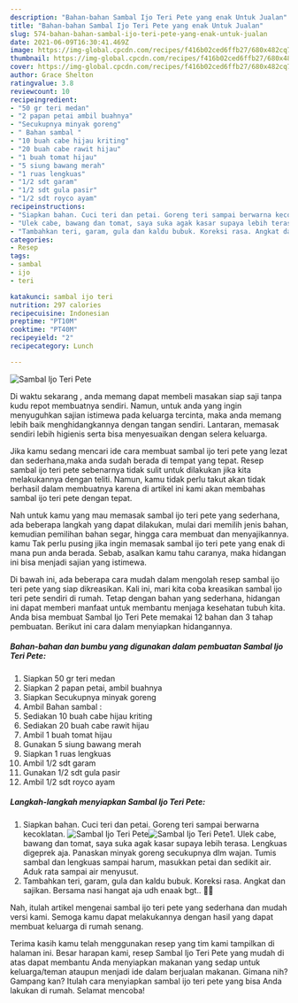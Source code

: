 ```yaml
---
description: "Bahan-bahan Sambal Ijo Teri Pete yang enak Untuk Jualan"
title: "Bahan-bahan Sambal Ijo Teri Pete yang enak Untuk Jualan"
slug: 574-bahan-bahan-sambal-ijo-teri-pete-yang-enak-untuk-jualan
date: 2021-06-09T16:30:41.469Z
image: https://img-global.cpcdn.com/recipes/f416b02ced6ffb27/680x482cq70/sambal-ijo-teri-pete-foto-resep-utama.jpg
thumbnail: https://img-global.cpcdn.com/recipes/f416b02ced6ffb27/680x482cq70/sambal-ijo-teri-pete-foto-resep-utama.jpg
cover: https://img-global.cpcdn.com/recipes/f416b02ced6ffb27/680x482cq70/sambal-ijo-teri-pete-foto-resep-utama.jpg
author: Grace Shelton
ratingvalue: 3.8
reviewcount: 10
recipeingredient:
- "50 gr teri medan"
- "2 papan petai ambil buahnya"
- "Secukupnya minyak goreng"
- " Bahan sambal "
- "10 buah cabe hijau kriting"
- "20 buah cabe rawit hijau"
- "1 buah tomat hijau"
- "5 siung bawang merah"
- "1 ruas lengkuas"
- "1/2 sdt garam"
- "1/2 sdt gula pasir"
- "1/2 sdt royco ayam"
recipeinstructions:
- "Siapkan bahan. Cuci teri dan petai. Goreng teri sampai berwarna kecoklatan."
- "Ulek cabe, bawang dan tomat, saya suka agak kasar supaya lebih terasa. Lengkuas digeprek aja. Panaskan minyak goreng secukupnya dlm wajan. Tumis sambal dan lengkuas sampai harum, masukkan petai dan sedikit air. Aduk rata sampai air menyusut."
- "Tambahkan teri, garam, gula dan kaldu bubuk. Koreksi rasa. Angkat dan sajikan. Bersama nasi hangat aja udh enaak bgt.. 🤤😍"
categories:
- Resep
tags:
- sambal
- ijo
- teri

katakunci: sambal ijo teri 
nutrition: 297 calories
recipecuisine: Indonesian
preptime: "PT10M"
cooktime: "PT40M"
recipeyield: "2"
recipecategory: Lunch

---
```



![Sambal Ijo Teri Pete](https://img-global.cpcdn.com/recipes/f416b02ced6ffb27/680x482cq70/sambal-ijo-teri-pete-foto-resep-utama.jpg)

Di waktu  sekarang , anda memang dapat membeli masakan siap saji tanpa kudu repot membuatnya sendiri. Namun, untuk anda yang ingin menyuguhkan sajian istimewa pada keluarga tercinta, maka anda memang lebih baik menghidangkannya dengan tangan sendiri. Lantaran, memasak sendiri lebih higienis serta bisa menyesuaikan dengan selera keluarga.

Jika kamu sedang mencari ide cara membuat sambal ijo teri pete yang lezat dan sederhana,maka anda sudah berada di tempat yang tepat. Resep sambal ijo teri pete  sebenarnya tidak sulit untuk dilakukan jika kita melakukannya dengan teliti. Namun, kamu tidak perlu takut akan tidak berhasil dalam membuatnya 
karena di artikel ini kami akan membahas sambal ijo teri pete dengan tepat.  



Nah untuk kamu yang mau memasak sambal ijo teri pete yang sederhana, ada beberapa langkah yang dapat dilakukan, mulai dari memilih jenis bahan, kemudian pemilihan bahan segar, hingga cara membuat dan menyajikannya. kamu Tak perlu pusing jika ingin memasak sambal ijo teri pete yang enak di mana pun anda berada. Sebab, asalkan kamu  tahu caranya, maka hidangan ini bisa menjadi sajian yang istimewa.

Di bawah ini, ada beberapa cara mudah dalam mengolah resep sambal ijo teri pete yang siap dikreasikan. Kali ini, mari kita coba kreasikan sambal ijo teri pete sendiri di rumah. Tetap dengan bahan yang sederhana, hidangan ini dapat memberi manfaat untuk membantu menjaga kesehatan tubuh kita. Anda bisa membuat Sambal Ijo Teri Pete memakai 12 bahan dan 3 tahap pembuatan. Berikut ini cara dalam menyiapkan hidangannya.

<!--inarticleads1-->

##### Bahan-bahan dan bumbu yang digunakan dalam pembuatan Sambal Ijo Teri Pete:

1. Siapkan 50 gr teri medan
1. Siapkan 2 papan petai, ambil buahnya
1. Siapkan Secukupnya minyak goreng
1. Ambil  Bahan sambal :
1. Sediakan 10 buah cabe hijau kriting
1. Sediakan 20 buah cabe rawit hijau
1. Ambil 1 buah tomat hijau
1. Gunakan 5 siung bawang merah
1. Siapkan 1 ruas lengkuas
1. Ambil 1/2 sdt garam
1. Gunakan 1/2 sdt gula pasir
1. Ambil 1/2 sdt royco ayam




<!--inarticleads2-->

##### Langkah-langkah menyiapkan Sambal Ijo Teri Pete:

1. Siapkan bahan. Cuci teri dan petai. Goreng teri sampai berwarna kecoklatan.
<img src="https://img-global.cpcdn.com/steps/9272a8b2b64ba814/160x128cq70/sambal-ijo-teri-pete-langkah-memasak-1-foto.jpg" alt="Sambal Ijo Teri Pete"><img src="https://img-global.cpcdn.com/steps/ccdb0b24a06d2d43/160x128cq70/sambal-ijo-teri-pete-langkah-memasak-1-foto.jpg" alt="Sambal Ijo Teri Pete">1. Ulek cabe, bawang dan tomat, saya suka agak kasar supaya lebih terasa. Lengkuas digeprek aja. Panaskan minyak goreng secukupnya dlm wajan. Tumis sambal dan lengkuas sampai harum, masukkan petai dan sedikit air. Aduk rata sampai air menyusut.
1. Tambahkan teri, garam, gula dan kaldu bubuk. Koreksi rasa. Angkat dan sajikan. Bersama nasi hangat aja udh enaak bgt.. 🤤😍




Nah, itulah artikel mengenai  sambal ijo teri pete  yang sederhana dan mudah versi kami. Semoga kamu dapat melakukannya dengan hasil yang dapat membuat keluarga di rumah senang. 

Terima kasih kamu telah menggunakan resep yang tim kami tampilkan di halaman ini. Besar harapan kami, resep  Sambal Ijo Teri Pete yang mudah di atas dapat membantu Anda menyiapkan makanan yang sedap untuk keluarga/teman ataupun menjadi ide dalam berjualan makanan. Gimana nih? Gampang kan? Itulah cara menyiapkan sambal ijo teri pete yang bisa Anda lakukan di rumah. Selamat mencoba!

